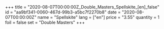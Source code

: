 +++
title = "2020-08-07T00:00:00Z_Double_Masters_Spellskite_[en]_false"
id = "aa9bf341-0060-467d-99b3-a5bc7f2270b8"
date = "2020-08-07T00:00:00Z"
name = "Spellskite"
lang = ["en"]
price = "3.55"
quantity = 1
foil = false
set = "Double Masters"
+++
